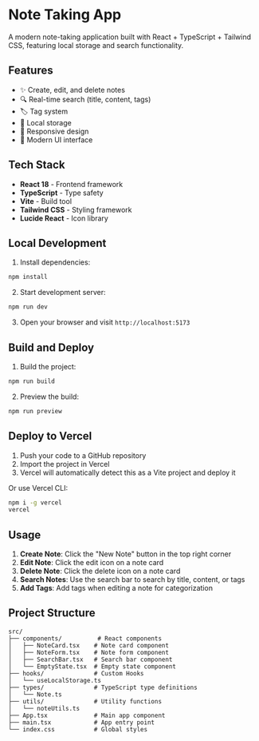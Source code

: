 # Note Taking App

A modern note-taking application built with React + TypeScript + Tailwind CSS, featuring local storage and search functionality.

## Features

- ✨ Create, edit, and delete notes
- 🔍 Real-time search (title, content, tags)
- 🏷️ Tag system
- 💾 Local storage
- 📱 Responsive design
- 🎨 Modern UI interface

## Tech Stack

- **React 18** - Frontend framework
- **TypeScript** - Type safety
- **Vite** - Build tool
- **Tailwind CSS** - Styling framework
- **Lucide React** - Icon library

## Local Development

1. Install dependencies:
```bash
npm install
```

2. Start development server:
```bash
npm run dev
```

3. Open your browser and visit `http://localhost:5173`

## Build and Deploy

1. Build the project:
```bash
npm run build
```

2. Preview the build:
```bash
npm run preview
```

## Deploy to Vercel

1. Push your code to a GitHub repository
2. Import the project in Vercel
3. Vercel will automatically detect this as a Vite project and deploy it

Or use Vercel CLI:
```bash
npm i -g vercel
vercel
```

## Usage

1. **Create Note**: Click the "New Note" button in the top right corner
2. **Edit Note**: Click the edit icon on a note card
3. **Delete Note**: Click the delete icon on a note card
4. **Search Notes**: Use the search bar to search by title, content, or tags
5. **Add Tags**: Add tags when editing a note for categorization

## Project Structure

```
src/
├── components/          # React components
│   ├── NoteCard.tsx    # Note card component
│   ├── NoteForm.tsx    # Note form component
│   ├── SearchBar.tsx   # Search bar component
│   └── EmptyState.tsx  # Empty state component
├── hooks/              # Custom Hooks
│   └── useLocalStorage.ts
├── types/              # TypeScript type definitions
│   └── Note.ts
├── utils/              # Utility functions
│   └── noteUtils.ts
├── App.tsx             # Main app component
├── main.tsx            # App entry point
└── index.css           # Global styles
```
